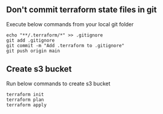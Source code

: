 ## Don't commit terraform state files in git  
Execute below commands from your local git folder  
```
echo "**/.terraform/*" >> .gitignore
git add .gitignore
git commit -m "Add .terraform to .gitignore"
git push origin main
```

## Create s3 bucket
Run below commands to create s3 bucket  
```
terraform init
terraform plan
terraform apply
```
